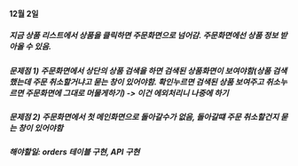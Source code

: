 #### 12월 2일

##### 지금 상품 리스트에서 상품을 클릭하면 주문화면으로 넘어감. 주문화면에선 상품 정보 받아올 수 있음.

##### 문제점 1) 주문화면에서 상단의 상품 검색을 하면 검색된 상품화면이 보여야함(상품 검색했는데 주문 취소할거냐고 묻는 창이 있어야함. 확인누르면 검색된 상품 보여주고 취소누르면 주문화면에 그대로 머물게하기) -> 이건 에외처리니 나중에 하기

##### 문제점 2) 주문화면에서 첫 메인화면으로 돌아갈수가 없음, 돌아갈떄 주문 취소할건지 묻는 창이 있어야함

##### 해야할일: orders 테이블 구현, API 구현
